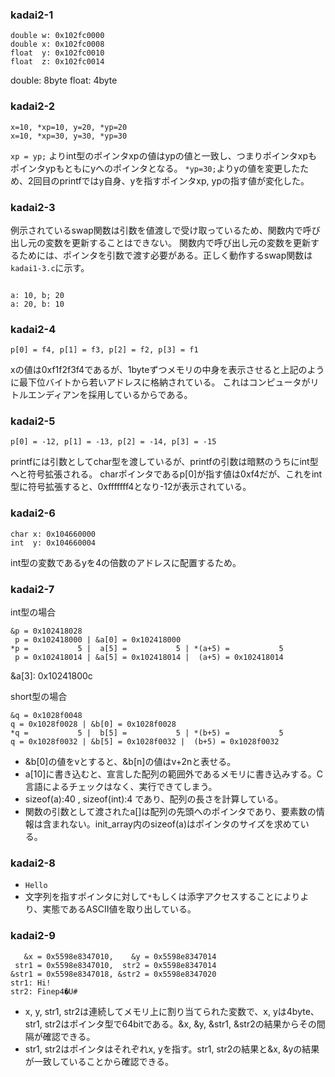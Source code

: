 ### kadai2-1

```
double w: 0x102fc0000
double x: 0x102fc0008
float  y: 0x102fc0010
float  z: 0x102fc0014
```
double: 8byte
float: 4byte


### kadai2-2

```
x=10, *xp=10, y=20, *yp=20
x=10, *xp=30, y=30, *yp=30
```

`xp = yp;` よりint型のポインタxpの値はypの値と一致し、つまりポインタxpもポインタypもともにyへのポインタとなる。
`*yp=30;`よりyの値を変更したため、2回目のprintfではy自身、yを指すポインタxp, ypの指す値が変化した。


### kadai2-3

例示されているswap関数は引数を値渡しで受け取っているため、関数内で呼び出し元の変数を更新することはできない。
関数内で呼び出し元の変数を更新するためには、ポインタを引数で渡す必要がある。正しく動作するswap関数は`kadai1-3.c`に示す。

```

a: 10, b; 20
a: 20, b: 10

```

### kadai2-4

```
p[0] = f4, p[1] = f3, p[2] = f2, p[3] = f1
```

xの値は0xf1f2f3f4であるが、1byteずつメモリの中身を表示させると上記のように最下位バイトから若いアドレスに格納されている。
これはコンピュータがリトルエンディアンを採用しているからである。


### kadai2-5

```
p[0] = -12, p[1] = -13, p[2] = -14, p[3] = -15
```
printfには引数としてchar型を渡しているが、printfの引数は暗黙のうちにint型へと符号拡張される。
charポインタであるp[0]が指す値は0xf4だが、これをint型に符号拡張すると、0xfffffff4となり-12が表示されている。


### kadai2-6

```
char x: 0x104660000
int  y: 0x104660004
```

int型の変数であるyを4の倍数のアドレスに配置するため。


### kadai2-7
int型の場合

```
&p = 0x102418028
 p = 0x102418000 | &a[0] = 0x102418000
*p =           5 |  a[5] =           5 | *(a+5) =           5
 p = 0x102418014 | &a[5] = 0x102418014 |  (a+5) = 0x102418014
 ```

 &a[3]: 0x10241800c  


 short型の場合
 ```
&q = 0x1028f0048
 q = 0x1028f0028 | &b[0] = 0x1028f0028
*q =           5 |  b[5] =           5 | *(b+5) =           5
 q = 0x1028f0032 | &b[5] = 0x1028f0032 |  (b+5) = 0x1028f0032
 ```

 - &b[0]の値をvとすると、&b[n]の値はv+2nと表せる。
 - a[10]に書き込むと、宣言した配列の範囲外であるメモリに書き込みする。C言語によるチェックはなく、実行できてしまう。
 - sizeof(a):40 , sizeof(int):4 であり、配列の長さを計算している。
 - 関数の引数として渡されたa[]は配列の先頭へのポインタであり、要素数の情報は含まれない。init_array内のsizeof(a)はポインタのサイズを求めている。
										 

### kadai2-8
- `Hello`
- 文字列を指すポインタに対して`*`もしくは添字アクセスすることによりより、実態であるASCII値を取り出している。

### kadai2-9
```
   &x = 0x5598e8347010,    &y = 0x5598e8347014
 str1 = 0x5598e8347010,  str2 = 0x5598e8347014
&str1 = 0x5598e8347018, &str2 = 0x5598e8347020
str1: Hi!
str2: Finep4�U#
```
- x, y, str1, str2は連続してメモリ上に割り当てられた変数で、x, yは4byte、str1, str2はポインタ型で64bitである。&x, &y, &str1, &str2の結果からその間隔が確認できる。
- str1, str2はポインタはそれぞれx, yを指す。str1, str2の結果と&x, &yの結果が一致していることから確認できる。
